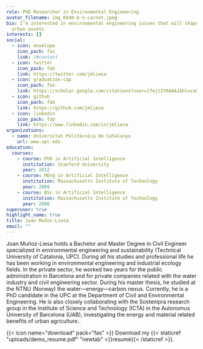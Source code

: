 ```yaml
---
role: PhD Researcher in Environmental Engineering
avatar_filename: img_6040-b-n-carnet.jpeg
bio: I'm interested in environmental engineering issues that will shape future
  urban assets
interests: []
social:
  - icon: envelope
    icon_pack: fas
    link: /#contact
  - icon: twitter
    icon_pack: fab
    link: https://twitter.com/jmliesa
  - icon: graduation-cap
    icon_pack: fas
    link: https://scholar.google.com/citations?user=1fejtIYAAAAJ&hl=ca&oi=ao
  - icon: github
    icon_pack: fab
    link: https://github.com/jmliesa
  - icon: linkedin
    icon_pack: fab
    link: https://www.linkedin.com/in/jmliesa
organizations:
  - name: Universitat Politècnica de Catalunya
    url: www.upc.edu
education:
  courses:
    - course: PhD in Artificial Intelligence
      institution: Stanford University
      year: 2012
    - course: MEng in Artificial Intelligence
      institution: Massachusetts Institute of Technology
      year: 2009
    - course: BSc in Artificial Intelligence
      institution: Massachusetts Institute of Technology
      year: 2008
superuser: true
highlight_name: true
title: Joan Muñoz-Liesa
email: ""
---
```

Joan Muñoz-Liesa holds a Bachelor and Master Degree in Civil Engineer specialized in environmental engineering and sustainability (Technical University of Catalonia, UPC). During all his studies and professional life he has been working in environmental engineering and industrial ecology fields. In the private sector, he worked two years for the public administration in Barcelona and for private companies related with the water industry and civil engineering sector. During his master thesis, he studied at the NTNU (Norway) the water—energy—carbon nexus. Currently, he is a PhD candidate in the UPC at the Department of Civil and Environmental Engineering. He is also closely collaborating with the Sostenipra research group in the Institute of Science and Technology (ICTA) in the Autonomus University of Barcelona (UAB), investigating the energy and material related benefits of urban agriculture..

{{< icon name="download" pack="fas" >}} Download my {{< staticref "uploads/demo_resume.pdf" "newtab" >}}resumé{{< /staticref >}}.
